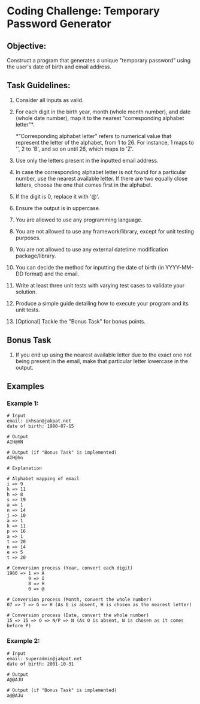 # Coding Challenge: Temporary Password Generator

## Objective:
Construct a program that generates a unique "temporary password" using the user's date of birth and email address.

## Task Guidelines:
1. Consider all inputs as valid.
2. For each digit in the birth year, month (whole month number), and date (whole date number), map it to the nearest "corresponding alphabet letter"*.

   \*"Corresponding alphabet letter" refers to numerical value that represent the letter of the alphabet, from 1 to 26. For instance, 1 maps to '', 2 to 'B', and so on until 26, which maps to 'Z'.

3. Use only the letters present in the inputted email address.
4. In case the corresponding alphabet letter is not found for a particular number, use the nearest available letter. If there are two equally close letters, choose the one that comes first in the alphabet.
5. If the digit is 0, replace it with '@'.
6. Ensure the output is in uppercase.
7. You are allowed to use any programming language.
8. You are not allowed to use any framework/library, except for unit testing purposes.
9. You are not allowed to use any external datetime modification package/library.
10. You can decide the method for inputting the date of birth (in YYYY-MM-DD format) and the email.
11. Write at least three unit tests with varying test cases to validate your solution.
12. Produce a simple guide detailing how to execute your program and its unit tests.
13. [Optional] Tackle the "Bonus Task" for bonus points.

## Bonus Task
1. If you end up using the nearest available letter due to the exact one not being present in the email, make that particular letter lowercase in the output.

## Examples

### Example 1:
```
# Input
email: ikhsan@jakpat.net
date of birth: 1980-07-15

# Output
AIH@HN

# Output (if "Bonus Task" is implemented)
AIH@hn

# Explanation

# Alphabet mapping of email
i => 9
k => 11
h => 8
s => 19
a => 1
n => 14
j => 10
a => 1
k => 11
p => 16
a => 1
t => 20
n => 14
e => 5
t => 20

# Conversion process (Year, convert each digit)
1980 => 1 => A
        9 => I
        8 => H
        0 => @

# Conversion process (Month, convert the whole number)
07 => 7 => G => H (As G is absent, H is chosen as the nearest letter)

# Conversion process (Date, convert the whole number)
15 => 15 => O => N/P => N (As O is absent, N is chosen as it comes before P)
```

### Example 2:
```
# Input
email: superadmin@jakpat.net
date of birth: 2001-10-31

# Output
A@@AJU

# Output (if "Bonus Task" is implemented)
a@@AJu
```
